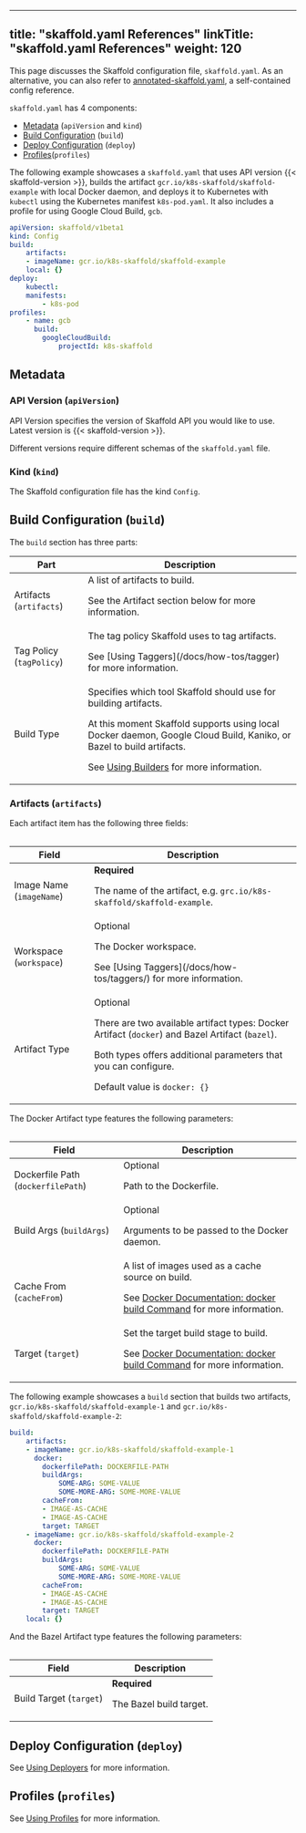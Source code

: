 
---
title: "skaffold.yaml References"
linkTitle: "skaffold.yaml References"
weight: 120
---

This page discusses the Skaffold configuration file, `skaffold.yaml`.
As an alternative, you can also refer to [annotated-skaffold.yaml](https://github.com/GoogleContainerTools/skaffold/blob/master/examples/annotated-skaffold.yaml), a self-contained config reference. 

`skaffold.yaml` has 4 components:

* [Metadata](#metadata) (`apiVersion` and `kind`)
* [Build Configuration](#build-configuration-build) (`build`)
* [Deploy Configuration](#deploy-configuration-deploy) (`deploy`)
* [Profiles](#profiles-`profiles`)(`profiles`)

The following example showcases a `skaffold.yaml` that uses API version
{{< skaffold-version >}}, builds the artifact `gcr.io/k8s-skaffold/skaffold-example`
with local Docker daemon, and deploys it to Kubernetes with `kubectl`
using the Kubernetes manifest `k8s-pod.yaml`. It also includes a profile
for using Google Cloud Build, `gcb`.

```yaml
apiVersion: skaffold/v1beta1
kind: Config
build:
    artifacts:
    - imageName: gcr.io/k8s-skaffold/skaffold-example
    local: {}
deploy:
    kubectl:
    manifests:
        - k8s-pod
profiles:
    - name: gcb
      build:
        googleCloudBuild:
            projectId: k8s-skaffold
```
## Metadata 
### API Version (`apiVersion`)

API Version specifies the version of Skaffold API you would like to use. 
Latest version is {{< skaffold-version >}}.

Different versions require different schemas of the `skaffold.yaml` file.

### Kind (`kind`)

The Skaffold configuration file has the kind `Config`.

## Build Configuration (`build`)

The `build` section has three parts:

<table>
    <thead>
        <tr>
            <th>Part</th>
            <th>Description</th>
        </tr>
    </thead>
    <tbody>
        <tr>
            <td>Artifacts (<code>artifacts</code>)</td>
            <td>
                A list of artifacts to build.
                <p>See the Artifact section below for more information.</p>
            </td>
        </tr>
        <tr>
            <td>Tag Policy (<code>tagPolicy</code>)</td>
            <td>
                The tag policy Skaffold uses to tag artifacts.
                <p>See [Using Taggers](/docs/how-tos/tagger) for more information.</p>
            </td>
        </tr>
        <tr>
            <td>Build Type</td>
            <td>
                Specifies which tool Skaffold should use for building artifacts.
                <p>At this moment Skaffold supports using local Docker daemon, Google Cloud Build, Kaniko, or Bazel to build artifacts.</p>
                <p>See <a href="/docs/how-tos/builders">Using Builders</a> for more information.</p>
            </td>
        </tr>
    </tbody>
<table>

### Artifacts (`artifacts`)

Each artifact item has the following three fields:

<table>
    <thead>
        <tr>
            <th>Field</th>
            <th>Description</th>
        </tr>
    </thead>
    <tbody>
        <tr>
            <td>Image Name (<code>imageName</code>)</td>
            <td>
                <b>Required</b>
                <p>The name of the artifact, e.g. <code>grc.io/k8s-skaffold/skaffold-example</code>.</p>
            </td>
        </tr>
        <tr>
            <td>Workspace (<code>workspace</code>)</td>
            <td>
                Optional
                <p>The Docker workspace.</p>
                <p>See [Using Taggers](/docs/how-tos/taggers/) for more information.</p>
            </td>
        </tr>
        <tr>
            <td>Artifact Type</td>
            <td>
                Optional
                <p>There are two available artifact types: Docker Artifact (<code>docker</code>) and Bazel Artifact (<code>bazel</code>).</p>
                <p>Both types offers additional parameters that you can configure.</p>
                <p>Default value is <code>docker: {}</code></p>
            </td>
        </tr>
    </tbody>
<table>

The Docker Artifact type features the following parameters:

<table>
    <thead>
        <tr>
            <th>Field</th>
            <th>Description</th>
        </tr>
    </thead>
    <tbody>
        <tr>
            <td>Dockerfile Path (<code>dockerfilePath</code>)</td>
            <td>
                Optional
                <p>Path to the Dockerfile.</p>
            </td>
        </tr>
        <tr>
            <td>Build Args (<code>buildArgs</code>)</td>
            <td>
                Optional
                <p>Arguments to be passed to the Docker daemon.</p>
            </td>
        </tr>
        <tr>
            <td>Cache From (<code>cacheFrom</code>)</td>
            <td>
                A list of images used as a cache source on build.
                <p>See <a href="https://docs.docker.com/edge/engine/reference/commandline/build/">Docker Documentation: docker build Command</a> for more information.</p>
            </td>
        </tr>
        <tr>
            <td>Target (<code>target</code>)</td>
            <td>
                Set the target build stage to build.
                <p>See <a href="https://docs.docker.com/edge/engine/reference/commandline/build/">Docker Documentation: docker build Command</a> for more information.</p>
            </td>
        </tr>
    </tbody>
<table>

The following example showcases a `build` section that builds two artifacts,
`gcr.io/k8s-skaffold/skaffold-example-1` and `gcr.io/k8s-skaffold/skaffold-example-2`:

```yaml
build:
    artifacts:
    - imageName: gcr.io/k8s-skaffold/skaffold-example-1
      docker:
        dockerfilePath: DOCKERFILE-PATH
        buildArgs:
            SOME-ARG: SOME-VALUE
            SOME-MORE-ARG: SOME-MORE-VALUE
        cacheFrom:
        - IMAGE-AS-CACHE
        - IMAGE-AS-CACHE
        target: TARGET
    - imageName: gcr.io/k8s-skaffold/skaffold-example-2
      docker:
        dockerfilePath: DOCKERFILE-PATH
        buildArgs:
            SOME-ARG: SOME-VALUE
            SOME-MORE-ARG: SOME-MORE-VALUE
        cacheFrom:
        - IMAGE-AS-CACHE
        - IMAGE-AS-CACHE
        target: TARGET
    local: {}
```

And the Bazel Artifact type features the following parameters:

<table>
    <thead>
        <tr>
            <th>Field</th>
            <th>Description</th>
        </tr>
    </thead>
    <tbody>
        <tr>
            <td>Build Target (<code>target</code>)</td>
            <td>
                <b>Required</b>
                <p>The Bazel build target.</p>
            </td>
        </tr>
    </tbody>
<table>

## Deploy Configuration (`deploy`)

See [Using Deployers](/docs/how-tos/deployers) for more information.

## Profiles (`profiles`)

See [Using Profiles](/docs/how-tos/profiles) for more information.
